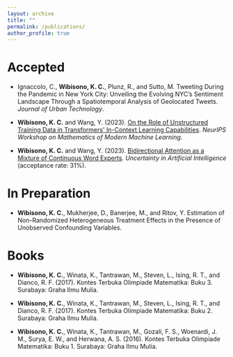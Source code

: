 ```yaml
---
layout: archive
title: ""
permalink: /publications/
author_profile: true
---
```


Accepted
======
* Ignaccolo, C., **Wibisono, K. C.**, Plunz, R., and Sutto, M. Tweeting During the Pandemic in New York City: Unveiling the Evolving NYC’s Sentiment Landscape Through a Spatiotemporal Analysis of Geolocated Tweets. _Journal of Urban Technology_.

* **Wibisono, K. C.** and Wang, Y. (2023). [On the Role of Unstructured Training Data in Transformers' In-Context Learning Capabilities](http://k-wib.github.io/files/icl_paper.pdf). _NeurIPS Workshop on Mathematics of Modern Machine Learning_.

* **Wibisono, K. C.** and Wang, Y. (2023). [Bidirectional Attention as a Mixture of Continuous Word Experts](http://k-wib.github.io/files/attn_paper.pdf). _Uncertainty in Artificial Intelligence_ (acceptance rate: 31%).

In Preparation
======
* **Wibisono, K. C.**, Mukherjee, D., Banerjee, M., and Ritov, Y. Estimation of Non-Randomized Heterogeneous Treatment Effects in the Presence of Unobserved Confounding Variables.

Books
=====
* **Wibisono, K. C.**, Winata, K., Tantrawan, M., Steven, L., Ising, R. T., and Dianco, R. F. (2017). Kontes Terbuka Olimpiade Matematika: Buku 3. Surabaya: Graha Ilmu Mulia.

* **Wibisono, K. C.**, Winata, K., Tantrawan, M., Steven, L., Ising, R. T., and Dianco, R. F. (2017). Kontes Terbuka Olimpiade Matematika: Buku 2. Surabaya: Graha Ilmu Mulia.

* **Wibisono, K. C.**, Winata, K., Tantrawan, M., Gozali, F. S., Woenardi, J. M., Surya, E. W., and Herwana, A. S. (2016). Kontes Terbuka Olimpiade Matematika: Buku 1. Surabaya: Graha Ilmu Mulia.
